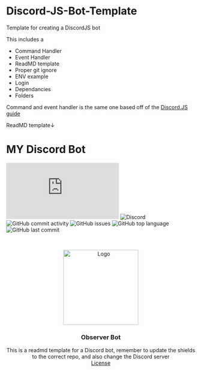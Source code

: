 # Discord-JS-Bot-Template
Template for creating a DiscordJS bot 

This includes a 
 - Command Handler
 - Event Handler
 - ReadMD template
 - Proper git ignore
 - ENV example
 - Login
 - Dependancies
 - Folders
 
Command and event handler is the same one based off of the [Discord.JS guide](https://discordjs.guide/)

ReadMD template↓

# MY Discord Bot
![DiscordJS Version](https://img.shields.io/node/v/discord.js?style=flat-square)
![Discord](https://img.shields.io/discord/761670547196739635?style=flat-square)
![GitHub commit activity](https://img.shields.io/github/commit-activity/w/ComparatorCraftSMP/observer-bot?style=flat-square)
![GitHub issues](https://img.shields.io/github/issues/ComparatorCraftSMP/observer-bot?style=flat-square)
![GitHub top language](https://img.shields.io/github/languages/top/ComparatorCraftSMP/observer-bot?style=flat-square)
![GitHub last commit](https://img.shields.io/github/last-commit/ComparatorCraftSMP/observer-bot?style=flat-square)

<br />
<p align="center">
  <a href="https://github.com/as-of-yet-unnamed/plugin">
    <img src="https://cdn.discordapp.com/avatars/805941240486428714/0a707de50318940dbe767db8c9178bb2.png?size=1024" alt="Logo" width="200" height="200">
  </a>

<h3 align="center">Observer Bot</h3>
  <p align="center">
    This is a readmd template for a Discord bot, remember to update the shields to the correct repo, and also change the Discord server 
    <br />
    <a href="LICENSE">License</a>
  </p>
</p>

